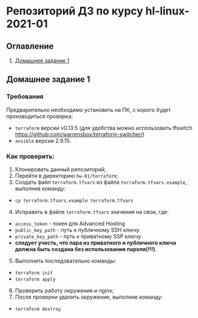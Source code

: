 # Репозиторий ДЗ по курсу hl-linux-2021-01

## Оглавление
1. [Домашнее задание 1](#Домашнее-задание-1)

## Домашнее задание 1

### Требования

Предварительно необходимо установить на ПК, с корого будет производиться проверка: 
- `terraform` версии v0.13.5 (для удобства можно использовать tfswitch https://github.com/warrensbox/terraform-switcher/)
- `ansible` версии 2.9.15. 

### Как проверить: 
1. Клонировать данный репозиторий;
2. Перейти в директорию `hw-01/terraform`;
3. Создать файл `terraform.tfvars` из файла `terraform.tfvars.example`, выполнив команду:
  - `cp terraform.tfvars.example terraform.tfvars`
4. Исправить в файле `terraform.tfvars` значения на свои, где:
  - `access_token` - токен для Advanced Hosting
  - `public_key_path` - путь к публичному SSH ключу
  - `private_key_path` - путь к приватному SSР ключу
  - **следует учесть, что пара из приватного и публичного ключа должна быть создана без использования пароля(!!!)**. 
5. Выполнить последовательно команды:
  - `terraform init`
  - `terraform apply`
6. Проверить работу окружения и nginx;
7. После проверки удалить окружение, выполнив команду: 
  - `terraform destroy`

